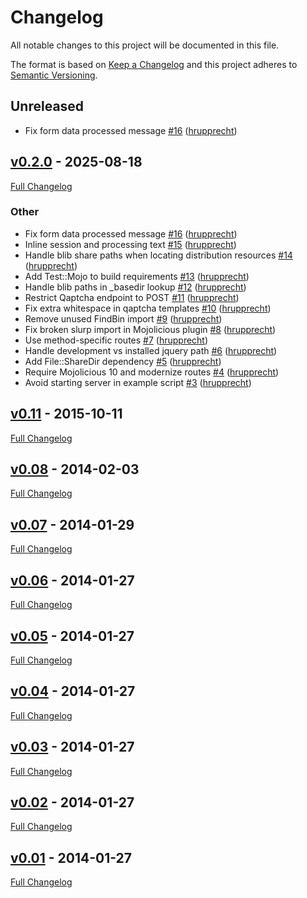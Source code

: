 <!-- markdownlint-disable MD024 -->
# Changelog

All notable changes to this project will be documented in this file.

The format is based on [Keep a Changelog](http://keepachangelog.com/en/1.0.0/) and this project adheres to [Semantic Versioning](http://semver.org).

## Unreleased

- Fix form data processed message [#16](https://github.com/hrupprecht/Mojolicious-Plugin-Qaptcha/pull/16) ([hrupprecht](https://github.com/hrupprecht))
## [v0.2.0](https://github.com/hrupprecht/Mojolicious-Plugin-Qaptcha/tree/v0.2.0) - 2025-08-18

[Full Changelog](https://github.com/hrupprecht/Mojolicious-Plugin-Qaptcha/compare/v0.11...v0.2.0)

### Other

- Fix form data processed message [#16](https://github.com/hrupprecht/Mojolicious-Plugin-Qaptcha/pull/16) ([hrupprecht](https://github.com/hrupprecht))
- Inline session and processing text [#15](https://github.com/hrupprecht/Mojolicious-Plugin-Qaptcha/pull/15) ([hrupprecht](https://github.com/hrupprecht))
- Handle blib share paths when locating distribution resources [#14](https://github.com/hrupprecht/Mojolicious-Plugin-Qaptcha/pull/14) ([hrupprecht](https://github.com/hrupprecht))
- Add Test::Mojo to build requirements [#13](https://github.com/hrupprecht/Mojolicious-Plugin-Qaptcha/pull/13) ([hrupprecht](https://github.com/hrupprecht))
- Handle blib paths in _basedir lookup [#12](https://github.com/hrupprecht/Mojolicious-Plugin-Qaptcha/pull/12) ([hrupprecht](https://github.com/hrupprecht))
- Restrict Qaptcha endpoint to POST [#11](https://github.com/hrupprecht/Mojolicious-Plugin-Qaptcha/pull/11) ([hrupprecht](https://github.com/hrupprecht))
- Fix extra whitespace in qaptcha templates [#10](https://github.com/hrupprecht/Mojolicious-Plugin-Qaptcha/pull/10) ([hrupprecht](https://github.com/hrupprecht))
- Remove unused FindBin import [#9](https://github.com/hrupprecht/Mojolicious-Plugin-Qaptcha/pull/9) ([hrupprecht](https://github.com/hrupprecht))
- Fix broken slurp import in Mojolicious plugin [#8](https://github.com/hrupprecht/Mojolicious-Plugin-Qaptcha/pull/8) ([hrupprecht](https://github.com/hrupprecht))
- Use method-specific routes [#7](https://github.com/hrupprecht/Mojolicious-Plugin-Qaptcha/pull/7) ([hrupprecht](https://github.com/hrupprecht))
- Handle development vs installed jquery path [#6](https://github.com/hrupprecht/Mojolicious-Plugin-Qaptcha/pull/6) ([hrupprecht](https://github.com/hrupprecht))
- Add File::ShareDir dependency [#5](https://github.com/hrupprecht/Mojolicious-Plugin-Qaptcha/pull/5) ([hrupprecht](https://github.com/hrupprecht))
- Require Mojolicious 10 and modernize routes [#4](https://github.com/hrupprecht/Mojolicious-Plugin-Qaptcha/pull/4) ([hrupprecht](https://github.com/hrupprecht))
- Avoid starting server in example script [#3](https://github.com/hrupprecht/Mojolicious-Plugin-Qaptcha/pull/3) ([hrupprecht](https://github.com/hrupprecht))

## [v0.11](https://github.com/hrupprecht/Mojolicious-Plugin-Qaptcha/tree/v0.11) - 2015-10-11

[Full Changelog](https://github.com/hrupprecht/Mojolicious-Plugin-Qaptcha/compare/v0.08...v0.11)

## [v0.08](https://github.com/hrupprecht/Mojolicious-Plugin-Qaptcha/tree/v0.08) - 2014-02-03

[Full Changelog](https://github.com/hrupprecht/Mojolicious-Plugin-Qaptcha/compare/v0.07...v0.08)

## [v0.07](https://github.com/hrupprecht/Mojolicious-Plugin-Qaptcha/tree/v0.07) - 2014-01-29

[Full Changelog](https://github.com/hrupprecht/Mojolicious-Plugin-Qaptcha/compare/v0.06...v0.07)

## [v0.06](https://github.com/hrupprecht/Mojolicious-Plugin-Qaptcha/tree/v0.06) - 2014-01-27

[Full Changelog](https://github.com/hrupprecht/Mojolicious-Plugin-Qaptcha/compare/v0.05...v0.06)

## [v0.05](https://github.com/hrupprecht/Mojolicious-Plugin-Qaptcha/tree/v0.05) - 2014-01-27

[Full Changelog](https://github.com/hrupprecht/Mojolicious-Plugin-Qaptcha/compare/v0.04...v0.05)

## [v0.04](https://github.com/hrupprecht/Mojolicious-Plugin-Qaptcha/tree/v0.04) - 2014-01-27

[Full Changelog](https://github.com/hrupprecht/Mojolicious-Plugin-Qaptcha/compare/v0.03...v0.04)

## [v0.03](https://github.com/hrupprecht/Mojolicious-Plugin-Qaptcha/tree/v0.03) - 2014-01-27

[Full Changelog](https://github.com/hrupprecht/Mojolicious-Plugin-Qaptcha/compare/v0.02...v0.03)

## [v0.02](https://github.com/hrupprecht/Mojolicious-Plugin-Qaptcha/tree/v0.02) - 2014-01-27

[Full Changelog](https://github.com/hrupprecht/Mojolicious-Plugin-Qaptcha/compare/v0.01...v0.02)

## [v0.01](https://github.com/hrupprecht/Mojolicious-Plugin-Qaptcha/tree/v0.01) - 2014-01-27

[Full Changelog](https://github.com/hrupprecht/Mojolicious-Plugin-Qaptcha/compare/de27b06b17894445f4bc73872e7d8c1518a54aa5...v0.01)
